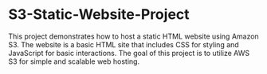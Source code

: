# S3-Static-Website-Project
This project demonstrates how to host a static HTML website using Amazon S3. The website is a basic HTML site that includes CSS for styling and JavaScript for basic interactions. The goal of this project is to utilize AWS S3 for simple and scalable web hosting.
